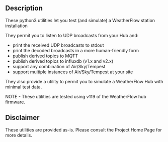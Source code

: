 ## Description

These python3 utilities let you test (and simulate) a WeatherFlow station installation

They permit you to listen to UDP broadcasts from your Hub and:
 * print the received UDP broadcasts to stdout
 * print the decoded broadcasts in a more human-friendly form
 * publish derived topics to MQTT
 * publish derived topics to influxdb (v1.x and v2.x)
 * support any combination of Air/Sky/Tempest
 * support multiple instances of Air/Sky/Tempest at your site

They also provide a utility to permit you to simulate a WeatherFlow Hub with minimal test data.

NOTE - These utilities are tested using v119 of the WeatherFlow hub firmware.


## Disclaimer

These utilities are provided as-is.  Please consult the Project Home Page for more details.
